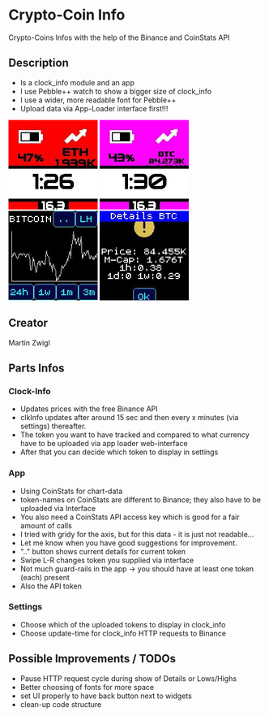 # Crypto-Coin Info

Crypto-Coins Infos with the help of the Binance and CoinStats API

## Description

- Is a clock_info module and an app
- I use Pebble++ watch to show a bigger size of clock_info
- I use a wider, more readable font for Pebble++
- Upload data via App-Loader interface first!!!

![Screenshot Click_Info 01](screenshots/20250316_01.jpg)
![Screenshot Click_Info 02](screenshots/20250316_02.jpg)
![Screenshot App BTC Graph](screenshots/20250322_01.jpg)
![Screenshot APP BTC Details](screenshots/20250322_02.jpg)

## Creator

Martin Zwigl

## Parts Infos

### Clock-Info

- Updates prices with the free Binance API
- clkInfo updates after around 15 sec and then every x minutes (via settings) thereafter.
- The token you want to have tracked and compared to what currency have to be uploaded via app loader web-interface
- After that you can decide which token to display in settings

### App

- Using CoinStats for chart-data
- token-names on CoinStats are different to Binance; they also have to be uploaded via Interface
- You also need a CoinStats API access key which is good for a fair amount of calls
- I tried with gridy for the axis, but for this data - it is just not readable...
- Let me know when you have good suggestions for improvement.
- ".." button shows current details for current token
- Swipe L-R changes token you supplied via interface
- Not much guard-rails in the app -> you should have at least one token (each) present
- Also the API token

### Settings

- Choose which of the uploaded tokens to display in clock_info
- Choose update-time for clock_info HTTP requests to Binance

## Possible Improvements / TODOs

- Pause HTTP request cycle during show of Details or Lows/Highs
- Better choosing of fonts for more space
- set UI properly to have back button next to widgets
- clean-up code structure